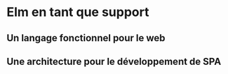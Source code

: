 # Elm en tant que support

## Un langage fonctionnel pour le web

## Une architecture pour le développement de SPA



